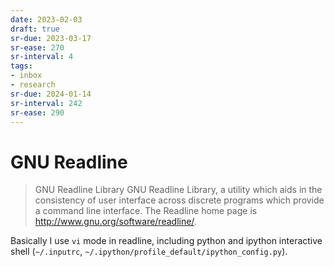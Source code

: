 ```yaml
---
date: 2023-02-03
draft: true
sr-due: 2023-03-17
sr-ease: 270
sr-interval: 4
tags:
- inbox
- research
sr-due: 2024-01-14
sr-interval: 242
sr-ease: 290
---
```


# GNU Readline

> GNU Readline Library GNU Readline Library, a utility which aids in the
> consistency of user interface across discrete programs which provide a command
> line interface. The Readline home page is
> <http://www.gnu.org/software/readline/>.

Basically I use `vi` mode in readline, including python and ipython interactive
shell (`~/.inputrc`, `~/.ipython/profile_default/ipython_config.py`).
